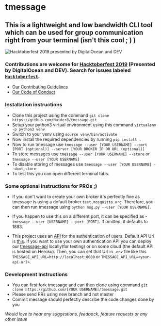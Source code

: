 # tmessage
## This is a lightweight and low bandwidth CLI tool which can be used for group communication right from your terminal (isn't this cool ; ) )


![Hacktoberfest 2019 presented by DigitalOcean and DEV](https://hacktoberfest.digitalocean.com/assets/logo-hf19-header-8245176fe235ab5d942c7580778a914110fa06a23c3d55bf40e2d061809d8785.svg)
### Contributions are welcome for [Hacktoberfest 2019](https://hacktoberfest.digitalocean.com/) (Presented by DigitalOcean and DEV). Search for issues labeled [`Hacktoberfest`](https://github.com/Haider8/tmessage/issues?q=is%3Aopen+is%3Aissue+label%3AHacktoberfest).

* [Our Contributing Guidelines](https://github.com/Haider8/tmessage/blob/master/CONTRIBUTING.md)
* [Our Code of Conduct](https://github.com/Haider8/tmessage/blob/master/CODE_OF_CONDUCT.md)

### Installation instructions

* Clone this project using the command ```git clone https://github.com/Haider8/tmessage.git```
* Setup your python3 virtual environment using this command ```virtualenv -p python3 venv```
* Switch to your venv using ```source venv/bin/activate```
* Now install the required dependencies by running ```pip install .```
* Now to run tmessage use ```tmessage --user [YOUR USERNAME] --port [PORT (optional)] --server [YOUR BROKER IP OR URL (optional)]```
* To store messages use ```tmessage --user [YOUR USERNAME] --store``` or ```tmessage --user [YOUR USERNAME]```
* To disable storing of messages use ```tmessage --user [YOUR USERNAME] --dont_store```
* To test this you can open different terminal tabs.

### Some optional instructions for PROs ;)
* If you don't want to create your own broker it's perfectly fine as tmessage is using a default broker ```test.mosquitto.org```. Therefore, you can then run tmessage using ```python msg.py --user [YOUR USERNAME]```.

* If you happen to use this on a different port, it can be specified as - 
```tmessage --user [USERNAME] --port [PORT]```. If omitted, it defaults to 1883.

* This project uses an [API](https://github.com/Haider8/tmessage-api) for the authentication of users. Default API Url is [this](https://peaceful-waters-15584.herokuapp.com). If you want to use your own authentication API you can deploy our [tmessage-api](https://github.com/Haider8/tmessage-api) locally(for testing) or on some cloud (the default API is hosted on Heroku). Then, you can set that Url in `.env` file like this `TMESSAGE_API_URL=http://localhost:8080` or `TMESSAGE_API_URL=<your-api-url>`.


### Development Instructions

* You can first fork tmessage and can then clone using command ```git clone https://github.com/[YOUR USERNAME]/tmessage.git```
* Please send PRs using new branch and not master
* Commit message should perfectly describe the code changes done by you

*Would love to hear any suggestions, feedback, feature requests or any other issue*